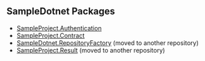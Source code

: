 ## SampleDotnet Packages
- [SampleProject.Authentication](https://github.com/msx752/sample-dotnet-projects/tree/master/SampleDotnet/NugetPackages/SampleProject.Authentication)
- [SampleProject.Contract](https://github.com/msx752/sample-dotnet-projects/tree/master/SampleDotnet/NugetPackages/SampleProject.Contract)
- [SampleDotnet.RepositoryFactory](https://github.com/msx752/SampleDotnet.RepositoryFactory) (moved to another repository)
- [SampleProject.Result](https://github.com/msx752/SampleDotnet.Result) (moved to another repository)

